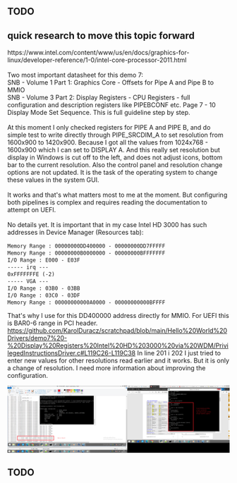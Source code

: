 <h2>TODO</h2>
<h2>quick research to move this topic forward</h2>
https://www.intel.com/content/www/us/en/docs/graphics-for-linux/developer-reference/1-0/intel-core-processor-2011.html
<br /><br />
Two most important datasheet for this demo 7: <br />
SNB - Volume 1 Part 1: Graphics Core - Offsets for Pipe A and Pipe B to MMIO <br />
SNB - Volume 3 Part 2: Display Registers - CPU Registers - full configuration and description registers like PIPEBCONF etc. Page 7 - 10 Display Mode Set Sequence. This is full guideline step by step.
<br /><br />	
At this moment I only checked registers for PIPE A and PIPE B, and do simple test to write directly through PIPE_SRCDIM_A to set resolution 
from 1600x900 to 1420x900. Because I got all the values ​​from 1024x768 - 1600x900 which I can set to DISPLAY A. And this really set resolution but display in Windows is cut off to the left, and does not adjust icons, bottom bar to the current resolution. Also the control panel and resolution change options are not updated. It is the task of the operating system to change these values ​​in the system GUI.
<br /><br />	
It works and that's what matters most to me at the moment. But configuring both pipelines is complex and requires reading the documentation to attempt on UEFI.
<br /><br />	
No details yet. It is important that in my case Intel HD 3000 has such addresses in Device Manager (Resources tab): <br />

```
Memory Range : 00000000DD400000 - 00000000DD7FFFFF
Memory Range : 00000000B0000000 - 00000000BFFFFFFF
I/O Range : E000 - E03F
----- irq ---
0xFFFFFFFE (-2)
----- VGA ---
I/O Range : 03B0 - 03BB
I/O Range : 03C0 - 03DF
Memory Range : 00000000000A0000 - 00000000000BFFFF
```

That's why I use for this DD400000 address directly for MMIO. For UEFI this is BAR0-6 range in PCI header.
https://github.com/KarolDuracz/scratchpad/blob/main/Hello%20World%20Drivers/demo7%20-%20Display%20Registers%20Intel%20HD%203000%20via%20WDM/PrivilegedInstructionsDriver.c#L119C26-L119C38
In line 201 i 202 I just tried to enter new values ​​for other resolutions read earlier and it works. But it is only a change of resolution. I need more information about improving the configuration.

![dump](https://github.com/KarolDuracz/scratchpad/blob/main/Hello%20World%20Drivers/demo7%20-%20Display%20Registers%20Intel%20HD%203000%20via%20WDM/99%20-%2010-02-2025%20-%20ok%20mam%20oba%20pipeline%20do%20monitorow%20ale%20to%20jest%20bardziej%20zlozona%20konfiguracja.png?raw=true)

<h2>TODO</h2>
